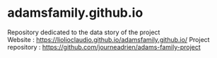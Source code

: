 # adamsfamily.github.io

Repository dedicated to the data story of the project
<br/> Website : https://liolioclaudio.github.io/adamsfamily.github.io/
Project repository : https://github.com/journeadrien/adams-family-project

